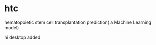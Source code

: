 # htc
hematopoietic stem cell transplantation prediction( a Machine Learning model)


hi
desktop added

